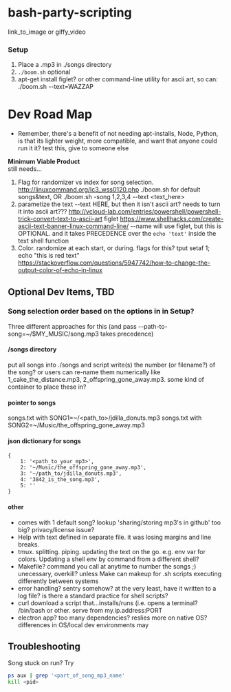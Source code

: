 # bash-party-scripting
link_to_image or giffy_video
### Setup
1. Place a .mp3 in ./songs directory
2. `./boom.sh`
optional
3. apt-get install figlet? or other command-line utility for ascii art, so can:
./boom.sh --text=WAZZAP

# Dev Road Map
- Remember, there's a benefit of not needing apt-installs, Node, Python, is that its lighter weight, more compatible, and want that anyone could run it it? test this, give to someone else  

**Minimum Viable Product**  
still needs...
1. Flag for randomizer vs index for song selection. http://linuxcommand.org/lc3_wss0120.php ./boom.sh for default songs&text, OR ./boom.sh -song 1,2,3,4 --text <text_here>
2. parametize the text --text HERE, but then it isn't ascii art? needs to turn it into ascii art??? http://vcloud-lab.com/entries/powershell/powershell-trick-convert-text-to-ascii-art
figlet
https://www.shellhacks.com/create-ascii-text-banner-linux-command-line/ 
--name will use figlet, but this is OPTIONAL. and it takes PRECEDENCE over the `echo 'text'` inside the text shell function 
2. Color. randomize at each start, or during. flags for this? tput setaf 1; echo "this is red text" https://stackoverflow.com/questions/5947742/how-to-change-the-output-color-of-echo-in-linux

## Optional Dev Items, TBD
### Song selection order based on the options in in Setup?
Three different approaches for this
(and pass --path-to-song=~/$MY_MUSIC/song.mp3 takes precedence)
#### /songs directory
put all songs into ./songs and script write(s) the number (or filename?) of the song? or users can re-name them numerically like 1_cake_the_distance.mp3, 2_offspring_gone_away.mp3. some kind of container to place these in?
#### pointer to songs
songs.txt with SONG1=~/<path_to>/jdilla_donuts.mp3
songs.txt with SONG2=~/Music/the_offspring_gone_away.mp3
#### json dictionary for songs
```
{
    1: '<path_to_your_mp3>',
    2: '~/Music/the_offspring_gone_away.mp3',
    3: '~/path_to/jdilla_donuts.mp3',
    4: '3842_is_the_song.mp3',
    5: ''
}
```
#### other
- comes with 1 default song? lookup 'sharing/storing mp3's in github' too big? privacy/license issue?  
- Help with text defined in separate file. it was losing margins and line breaks.  
- tmux. splitting. piping. updating the text on the go. e.g. env var for colors. Updating a shell env by command from a different shell?  
- Makefile? command you call at anytime to number the songs ;) unecessary, overkill? unless Make can makeup for .sh scripts executing differently between systems  
- error handling? sentry somehow? at the very least, have it written to a log file? is there a standard practice for shell scripts?  
- curl download a script that...installs/runs (i.e. opens a terminal? /bin/bash or other. serve from my.ip.address:PORT
- electron app? too many dependencies? reslies more on native OS? differences in OS/local dev environments may

## Troubleshooting
Song stuck on run? Try
``` bash
ps aux | grep '<part_of_song_mp3_name'
kill <pid>
```
